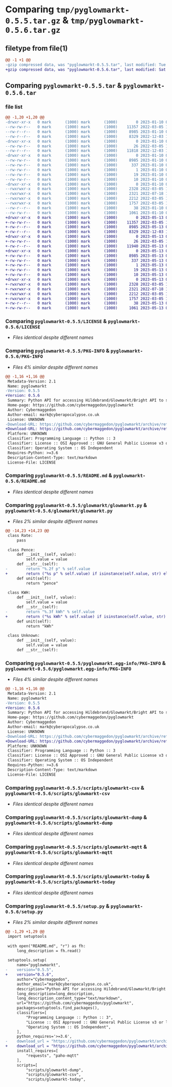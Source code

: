 # Comparing `tmp/pyglowmarkt-0.5.5.tar.gz` & `tmp/pyglowmarkt-0.5.6.tar.gz`

## filetype from file(1)

```diff
@@ -1 +1 @@
-gzip compressed data, was "pyglowmarkt-0.5.5.tar", last modified: Tue Jan 10 08:17:25 2023, max compression
+gzip compressed data, was "pyglowmarkt-0.5.6.tar", last modified: Sat May 13 09:06:58 2023, max compression
```

## Comparing `pyglowmarkt-0.5.5.tar` & `pyglowmarkt-0.5.6.tar`

### file list

```diff
@@ -1,20 +1,20 @@
-drwxr-xr-x   0 mark      (1000) mark      (1000)        0 2023-01-10 08:17:25.078699 pyglowmarkt-0.5.5/
--rw-rw-r--   0 mark      (1000) mark      (1000)    11357 2022-03-05 15:05:24.000000 pyglowmarkt-0.5.5/LICENSE
--rw-r--r--   0 mark      (1000) mark      (1000)     8985 2023-01-10 08:17:25.078699 pyglowmarkt-0.5.5/PKG-INFO
--rw-r--r--   0 mark      (1000) mark      (1000)     8329 2022-12-03 12:35:15.000000 pyglowmarkt-0.5.5/README.md
-drwxr-xr-x   0 mark      (1000) mark      (1000)        0 2023-01-10 08:17:25.076699 pyglowmarkt-0.5.5/glowmarkt/
--rw-rw-r--   0 mark      (1000) mark      (1000)       26 2022-03-05 15:05:24.000000 pyglowmarkt-0.5.5/glowmarkt/__init__.py
--rw-r--r--   0 mark      (1000) mark      (1000)    11818 2022-12-03 12:35:15.000000 pyglowmarkt-0.5.5/glowmarkt/glowmarkt.py
-drwxr-xr-x   0 mark      (1000) mark      (1000)        0 2023-01-10 08:17:25.077699 pyglowmarkt-0.5.5/pyglowmarkt.egg-info/
--rw-rw-r--   0 mark      (1000) mark      (1000)     8985 2023-01-10 08:17:24.000000 pyglowmarkt-0.5.5/pyglowmarkt.egg-info/PKG-INFO
--rw-rw-r--   0 mark      (1000) mark      (1000)      337 2023-01-10 08:17:24.000000 pyglowmarkt-0.5.5/pyglowmarkt.egg-info/SOURCES.txt
--rw-rw-r--   0 mark      (1000) mark      (1000)        1 2023-01-10 08:17:24.000000 pyglowmarkt-0.5.5/pyglowmarkt.egg-info/dependency_links.txt
--rw-rw-r--   0 mark      (1000) mark      (1000)       19 2023-01-10 08:17:24.000000 pyglowmarkt-0.5.5/pyglowmarkt.egg-info/requires.txt
--rw-rw-r--   0 mark      (1000) mark      (1000)       10 2023-01-10 08:17:24.000000 pyglowmarkt-0.5.5/pyglowmarkt.egg-info/top_level.txt
-drwxr-xr-x   0 mark      (1000) mark      (1000)        0 2023-01-10 08:17:25.078699 pyglowmarkt-0.5.5/scripts/
--rwxrwxr-x   0 mark      (1000) mark      (1000)     2328 2022-03-05 15:05:24.000000 pyglowmarkt-0.5.5/scripts/glowmarkt-csv
--rwxrwxr-x   0 mark      (1000) mark      (1000)     2321 2022-07-18 10:20:48.000000 pyglowmarkt-0.5.5/scripts/glowmarkt-dump
--rwxrwxr-x   0 mark      (1000) mark      (1000)     2212 2022-03-05 15:05:24.000000 pyglowmarkt-0.5.5/scripts/glowmarkt-mqtt
--rwxrwxr-x   0 mark      (1000) mark      (1000)     1757 2022-03-05 15:05:24.000000 pyglowmarkt-0.5.5/scripts/glowmarkt-today
--rw-r--r--   0 mark      (1000) mark      (1000)       38 2023-01-10 08:17:25.078699 pyglowmarkt-0.5.5/setup.cfg
--rw-rw-r--   0 mark      (1000) mark      (1000)     1061 2023-01-10 08:16:46.000000 pyglowmarkt-0.5.5/setup.py
+drwxr-xr-x   0 mark      (1000) mark      (1000)        0 2023-05-13 09:06:58.194583 pyglowmarkt-0.5.6/
+-rw-rw-r--   0 mark      (1000) mark      (1000)    11357 2022-03-05 15:05:24.000000 pyglowmarkt-0.5.6/LICENSE
+-rw-r--r--   0 mark      (1000) mark      (1000)     8985 2023-05-13 09:06:58.193583 pyglowmarkt-0.5.6/PKG-INFO
+-rw-r--r--   0 mark      (1000) mark      (1000)     8329 2022-12-03 12:35:15.000000 pyglowmarkt-0.5.6/README.md
+drwxr-xr-x   0 mark      (1000) mark      (1000)        0 2023-05-13 09:06:58.191583 pyglowmarkt-0.5.6/glowmarkt/
+-rw-rw-r--   0 mark      (1000) mark      (1000)       26 2022-03-05 15:05:24.000000 pyglowmarkt-0.5.6/glowmarkt/__init__.py
+-rw-r--r--   0 mark      (1000) mark      (1000)    11940 2023-05-13 09:06:21.000000 pyglowmarkt-0.5.6/glowmarkt/glowmarkt.py
+drwxr-xr-x   0 mark      (1000) mark      (1000)        0 2023-05-13 09:06:58.192583 pyglowmarkt-0.5.6/pyglowmarkt.egg-info/
+-rw-rw-r--   0 mark      (1000) mark      (1000)     8985 2023-05-13 09:06:58.000000 pyglowmarkt-0.5.6/pyglowmarkt.egg-info/PKG-INFO
+-rw-rw-r--   0 mark      (1000) mark      (1000)      337 2023-05-13 09:06:58.000000 pyglowmarkt-0.5.6/pyglowmarkt.egg-info/SOURCES.txt
+-rw-rw-r--   0 mark      (1000) mark      (1000)        1 2023-05-13 09:06:58.000000 pyglowmarkt-0.5.6/pyglowmarkt.egg-info/dependency_links.txt
+-rw-rw-r--   0 mark      (1000) mark      (1000)       19 2023-05-13 09:06:58.000000 pyglowmarkt-0.5.6/pyglowmarkt.egg-info/requires.txt
+-rw-rw-r--   0 mark      (1000) mark      (1000)       10 2023-05-13 09:06:58.000000 pyglowmarkt-0.5.6/pyglowmarkt.egg-info/top_level.txt
+drwxr-xr-x   0 mark      (1000) mark      (1000)        0 2023-05-13 09:06:58.193583 pyglowmarkt-0.5.6/scripts/
+-rwxrwxr-x   0 mark      (1000) mark      (1000)     2328 2022-03-05 15:05:24.000000 pyglowmarkt-0.5.6/scripts/glowmarkt-csv
+-rwxrwxr-x   0 mark      (1000) mark      (1000)     2321 2022-07-18 10:20:48.000000 pyglowmarkt-0.5.6/scripts/glowmarkt-dump
+-rwxrwxr-x   0 mark      (1000) mark      (1000)     2212 2022-03-05 15:05:24.000000 pyglowmarkt-0.5.6/scripts/glowmarkt-mqtt
+-rwxrwxr-x   0 mark      (1000) mark      (1000)     1757 2022-03-05 15:05:24.000000 pyglowmarkt-0.5.6/scripts/glowmarkt-today
+-rw-r--r--   0 mark      (1000) mark      (1000)       38 2023-05-13 09:06:58.194583 pyglowmarkt-0.5.6/setup.cfg
+-rw-rw-r--   0 mark      (1000) mark      (1000)     1061 2023-05-13 09:06:48.000000 pyglowmarkt-0.5.6/setup.py
```

### Comparing `pyglowmarkt-0.5.5/LICENSE` & `pyglowmarkt-0.5.6/LICENSE`

 * *Files identical despite different names*

### Comparing `pyglowmarkt-0.5.5/PKG-INFO` & `pyglowmarkt-0.5.6/PKG-INFO`

 * *Files 4% similar despite different names*

```diff
@@ -1,16 +1,16 @@
 Metadata-Version: 2.1
 Name: pyglowmarkt
-Version: 0.5.5
+Version: 0.5.6
 Summary: Python API for accessing Hildebrand/Glowmarkt/Bright API to smart meter data
 Home-page: https://github.com/cybermaggedon/pyglowmarkt
 Author: Cybermaggedon
 Author-email: mark@cyberapocalypse.co.uk
 License: UNKNOWN
-Download-URL: https://github.com/cybermaggedon/pyglowmarkt/archive/refs/tags/v0.5.5.tar.gz
+Download-URL: https://github.com/cybermaggedon/pyglowmarkt/archive/refs/tags/v0.5.6.tar.gz
 Platform: UNKNOWN
 Classifier: Programming Language :: Python :: 3
 Classifier: License :: OSI Approved :: GNU General Public License v3 or later (GPLv3+)
 Classifier: Operating System :: OS Independent
 Requires-Python: >=3.6
 Description-Content-Type: text/markdown
 License-File: LICENSE
```

### Comparing `pyglowmarkt-0.5.5/README.md` & `pyglowmarkt-0.5.6/README.md`

 * *Files identical despite different names*

### Comparing `pyglowmarkt-0.5.5/glowmarkt/glowmarkt.py` & `pyglowmarkt-0.5.6/glowmarkt/glowmarkt.py`

 * *Files 2% similar despite different names*

```diff
@@ -14,23 +14,23 @@
 class Rate:
     pass
 
 class Pence:
     def __init__(self, value):
         self.value = value
     def __str__(self):
-        return "%.2f p" % self.value
+        return ("%s p" % self.value) if isinstance(self.value, str) else ("%.2f p" % self.value)
     def unit(self):
         return "pence"
 
 class KWH:
     def __init__(self, value):
         self.value = value
     def __str__(self):
-        return "%.3f kWh" % self.value
+        return ("%s kWh" % self.value) if isinstance(self.value, str) else ("%.3f kWh" % self.value)
     def unit(self):
         return "kWh"
 
 class Unknown:
     def __init__(self, value):
         self.value = value
     def __str__(self):
```

### Comparing `pyglowmarkt-0.5.5/pyglowmarkt.egg-info/PKG-INFO` & `pyglowmarkt-0.5.6/pyglowmarkt.egg-info/PKG-INFO`

 * *Files 4% similar despite different names*

```diff
@@ -1,16 +1,16 @@
 Metadata-Version: 2.1
 Name: pyglowmarkt
-Version: 0.5.5
+Version: 0.5.6
 Summary: Python API for accessing Hildebrand/Glowmarkt/Bright API to smart meter data
 Home-page: https://github.com/cybermaggedon/pyglowmarkt
 Author: Cybermaggedon
 Author-email: mark@cyberapocalypse.co.uk
 License: UNKNOWN
-Download-URL: https://github.com/cybermaggedon/pyglowmarkt/archive/refs/tags/v0.5.5.tar.gz
+Download-URL: https://github.com/cybermaggedon/pyglowmarkt/archive/refs/tags/v0.5.6.tar.gz
 Platform: UNKNOWN
 Classifier: Programming Language :: Python :: 3
 Classifier: License :: OSI Approved :: GNU General Public License v3 or later (GPLv3+)
 Classifier: Operating System :: OS Independent
 Requires-Python: >=3.6
 Description-Content-Type: text/markdown
 License-File: LICENSE
```

### Comparing `pyglowmarkt-0.5.5/scripts/glowmarkt-csv` & `pyglowmarkt-0.5.6/scripts/glowmarkt-csv`

 * *Files identical despite different names*

### Comparing `pyglowmarkt-0.5.5/scripts/glowmarkt-dump` & `pyglowmarkt-0.5.6/scripts/glowmarkt-dump`

 * *Files identical despite different names*

### Comparing `pyglowmarkt-0.5.5/scripts/glowmarkt-mqtt` & `pyglowmarkt-0.5.6/scripts/glowmarkt-mqtt`

 * *Files identical despite different names*

### Comparing `pyglowmarkt-0.5.5/scripts/glowmarkt-today` & `pyglowmarkt-0.5.6/scripts/glowmarkt-today`

 * *Files identical despite different names*

### Comparing `pyglowmarkt-0.5.5/setup.py` & `pyglowmarkt-0.5.6/setup.py`

 * *Files 2% similar despite different names*

```diff
@@ -1,29 +1,29 @@
 import setuptools
 
 with open("README.md", "r") as fh:
     long_description = fh.read()
 
 setuptools.setup(
     name="pyglowmarkt",
-    version="0.5.5",
+    version="0.5.6",
     author="Cybermaggedon",
     author_email="mark@cyberapocalypse.co.uk",
     description="Python API for accessing Hildebrand/Glowmarkt/Bright API to smart meter data",
     long_description=long_description,
     long_description_content_type="text/markdown",
     url="https://github.com/cybermaggedon/pyglowmarkt",
     packages=setuptools.find_packages(),
     classifiers=[
         "Programming Language :: Python :: 3",
         "License :: OSI Approved :: GNU General Public License v3 or later (GPLv3+)",
         "Operating System :: OS Independent",
     ],
     python_requires='>=3.6',
-    download_url = "https://github.com/cybermaggedon/pyglowmarkt/archive/refs/tags/v0.5.5.tar.gz",
+    download_url = "https://github.com/cybermaggedon/pyglowmarkt/archive/refs/tags/v0.5.6.tar.gz",
     install_requires=[
         "requests", "paho-mqtt"
     ],
     scripts=[
         "scripts/glowmarkt-dump",
         "scripts/glowmarkt-csv",
         "scripts/glowmarkt-today",
```


